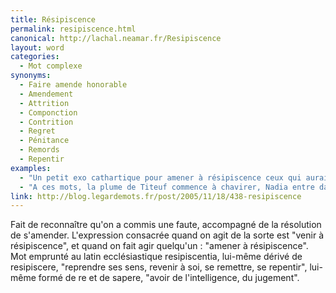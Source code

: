 ```yaml
---
title: Résipiscence
permalink: resipiscence.html
canonical: http://lachal.neamar.fr/Resipiscence
layout: word
categories:
  - Mot complexe
synonyms:
  - Faire amende honorable
  - Amendement
  - Attrition
  - Componction
  - Contrition
  - Regret
  - Pénitance
  - Remords
  - Repentir
examples:
  - "Un petit exo cathartique pour amener à résipiscence ceux qui auraient fréquenté un cénacle de soudards dévoyés…"
  - "A ces mots, la plume de Titeuf commence à chavirer, Nadia entre dans une pâmoison absolument transcendantale, et Vomito, face à cette réaction, se dit : \"Bon, il faut que je vienne à résipiscence en proposant une autre solution\". (cf. Histoires)"
link: http://blog.legardemots.fr/post/2005/11/18/438-resipiscence
---
```


Fait de reconnaître qu'on a commis une faute, accompagné de la résolution de s'amender. L'expression consacrée quand on agit de la sorte est "venir à résipiscence", et quand on fait agir quelqu'un : "amener à résipiscence". Mot emprunté au latin ecclésiastique resipiscentia, lui-même dérivé de resipiscere, "reprendre ses sens, revenir à soi, se remettre, se repentir", lui-même formé de re et de sapere, "avoir de l'intelligence, du jugement".

